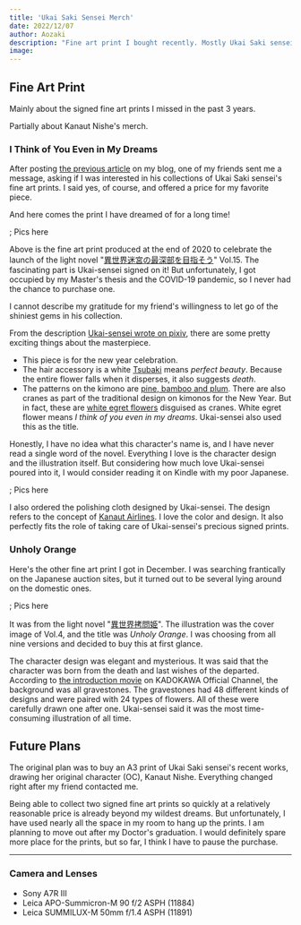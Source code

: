 ```yaml
---
title: 'Ukai Saki Sensei Merch'
date: 2022/12/07
author: Aozaki
description: "Fine art print I bought recently. Mostly Ukai Saki sensei's signed versions."
image:
---
```


## Fine Art Print

Mainly about the signed fine art prints I missed in the past 3 years.

Partially about Kanaut Nishe's merch.

### I Think of You Even in My Dreams

After posting [the previous article](/posts/kanaut-nishe-goods-1) on my blog, one of my friends sent me a message, asking if I was interested in his collections of Ukai Saki sensei's fine art prints. I said yes, of course, and offered a price for my favorite piece.

And here comes the print I have dreamed of for a long time!

; Pics here

Above is the fine art print produced at the end of 2020 to celebrate the launch of the light novel "[異世界迷宮の最深部を目指そう](https://www.amazon.co.jp/dp/4865548254)" Vol.15. The fascinating part is Ukai-sensei signed on it! But unfortunately, I got occupied by my Master's thesis and the COVID-19 pandemic, so I never had the chance to purchase one.

I cannot describe my gratitude for my friend's willingness to let go of the shiniest gems in his collection.

From the description [Ukai-sensei wrote on pixiv](https://www.pixiv.net/artworks/86713438), there are some pretty exciting things about the masterpiece.

- This piece is for the new year celebration.
- The hair accessory is a white [Tsubaki](https://en.wikipedia.org/wiki/Toona_sinensis) means _perfect beauty_. Because the entire flower falls when it disperses, it also suggests _death_.
- The patterns on the kimono are [pine, bamboo and plum](https://en.wikipedia.org/wiki/Three_Friends_of_Winter). There are also cranes as part of the traditional design on kimonos for the New Year. But in fact, these are [white egret flowers](https://en.wikipedia.org/wiki/Pecteilis_radiata) disguised as cranes. White egret flower means _I think of you even in my dreams_. Ukai-sensei also used this as the title.

Honestly, I have no idea what this character's name is, and I have never read a single word of the novel. Everything I love is the character design and the illustration itself. But considering how much love Ukai-sensei poured into it, I would consider reading it on Kindle with my poor Japanese.

; Pics here

I also ordered the polishing cloth designed by Ukai-sensei. The design refers to the concept of [Kanaut Airlines](https://twitter.com/ukaisaki/status/1541606179650301953). I love the color and design. It also perfectly fits the role of taking care of Ukai-sensei's precious signed prints.

### Unholy Orange

Here's the other fine art print I got in December. I was searching frantically on the Japanese auction sites, but it turned out to be several lying around on the domestic ones.

; Pics here

It was from the light novel "[異世界拷問姫](https://mfbunkoj.jp/product/goumonhime/321703000340.html)". The illustration was the cover image of Vol.4, and the title was _Unholy Orange_. I was choosing from all nine versions and decided to buy this at first glance.

The character design was elegant and mysterious. It was said that the character was born from the death and last wishes of the departed. According to [the introduction movie](https://www.youtube.com/watch?v=yfZ-kKjtKbU) on KADOKAWA Official Channel, the background was all gravestones. The gravestones had 48 different kinds of designs and were paired with 24 types of flowers. All of these were carefully drawn one after one. Ukai-sensei said it was the most time-consuming illustration of all time.

## Future Plans

The original plan was to buy an A3 print of Ukai Saki sensei's recent works, drawing her original character (OC), Kanaut Nishe. Everything changed right after my friend contacted me.

Being able to collect two signed fine art prints so quickly at a relatively reasonable price is already beyond my wildest dreams. But unfortunately, I have used nearly all the space in my room to hang up the prints. I am planning to move out after my Doctor's graduation. I would definitely spare more place for the prints, but so far, I think I have to pause the purchase.

---

<h3>Camera and Lenses</h3>

- Sony A7R III
- Leica APO-Summicron-M 90 f/2 ASPH (11884)
- Leica SUMMILUX-M 50mm f/1.4 ASPH (11891)
